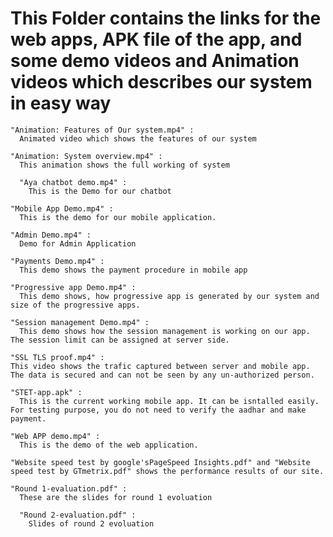 # This Folder contains the links for the web apps, APK file of the app, and some demo videos and Animation videos which describes our system in easy way
```
"Animation: Features of Our system.mp4" :
  Animated video which shows the features of our system
```

```
"Animation: System overview.mp4" :
  This animation shows the full working of system 
```

```
  "Aya chatbot demo.mp4" :
    This is the Demo for our chatbot 
```

```
"Mobile App Demo.mp4" :
  This is the demo for our mobile application. 
```

```
"Admin Demo.mp4" :
  Demo for Admin Application
```

```
"Payments Demo.mp4" :
  This demo shows the payment procedure in mobile app
```

```
"Progressive app Demo.mp4" :
  This demo shows, how progressive app is generated by our system and size of the progressive apps.
```

```
"Session management Demo.mp4" :
  This demo shows how the session management is working on our app. The session limit can be assigned at server side. 
```

```
"SSL TLS proof.mp4" :
This video shows the trafic captured between server and mobile app. The data is secured and can not be seen by any un-authorized person.
```

```
"STET-app.apk" :
  This is the current working mobile app. It can be isntalled easily. For testing purpose, you do not need to verify the aadhar and make payment. 
```

```
"Web APP demo.mp4" : 
  This is the demo of the web application. 
```

```
"Website speed test by google'sPageSpeed Insights.pdf" and "Website speed test by GTmetrix.pdf" shows the performance results of our site. 
```

```
"Round 1-evaluation.pdf" :
  These are the slides for round 1 evoluation 
```

```
  "Round 2-evaluation.pdf" :
    Slides of round 2 evoluation
```


